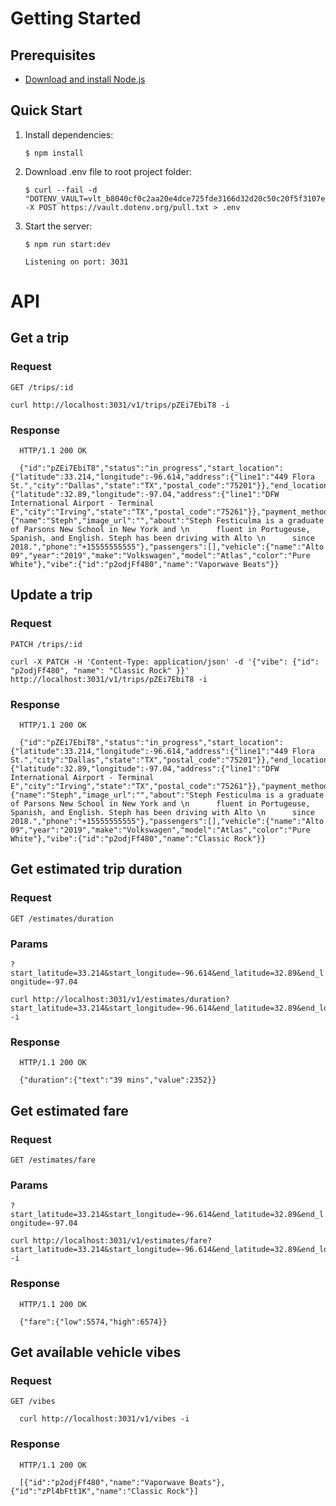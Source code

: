 # Getting Started

## Prerequisites

* [Download and install Node.js](https://nodejs.org/en/download/)

## Quick Start

1. Install dependencies:
   ```console
   $ npm install
   ```
2. Download .env file to root project folder:
   ```console
   $ curl --fail -d "DOTENV_VAULT=vlt_b8040cf0c2aa20e4dce725fde3166d32d20c50c20f5f3107edf1ace2b1a5d856&DOTENV_ME=it_6840ab44b2901dbdd302fddc78fb5aac9195d5592ef1121e8ab95214a64f7183" -X POST https://vault.dotenv.org/pull.txt > .env
   ```
   
2. Start the server:
   ```console
   $ npm run start:dev

   Listening on port: 3031
   ```

# API

## Get a trip

### Request

`GET /trips/:id`

    curl http://localhost:3031/v1/trips/pZEi7EbiT8 -i

### Response

      HTTP/1.1 200 OK

      {"id":"pZEi7EbiT8","status":"in_progress","start_location":{"latitude":33.214,"longitude":-96.614,"address":{"line1":"449 Flora St.","city":"Dallas","state":"TX","postal_code":"75201"}},"end_location":{"latitude":32.89,"longitude":-97.04,"address":{"line1":"DFW International Airport - Terminal E","city":"Irving","state":"TX","postal_code":"75261"}},"payment_method":"Amex01","driver":{"name":"Steph","image_url":"","about":"Steph Festiculma is a graduate of Parsons New School in New York and \n      fluent in Portugeuse, Spanish, and English. Steph has been driving with Alto \n      since 2018.","phone":"+15555555555"},"passengers":[],"vehicle":{"name":"Alto 09","year":"2019","make":"Volkswagen","model":"Atlas","color":"Pure White"},"vibe":{"id":"p2odjFf480","name":"Vaporwave Beats"}}

## Update a trip

### Request

`PATCH /trips/:id`

    curl -X PATCH -H 'Content-Type: application/json' -d '{"vibe": {"id": "p2odjFf480", "name": "Classic Rock" }}' http://localhost:3031/v1/trips/pZEi7EbiT8 -i

### Response

      HTTP/1.1 200 OK

      {"id":"pZEi7EbiT8","status":"in_progress","start_location":{"latitude":33.214,"longitude":-96.614,"address":{"line1":"449 Flora St.","city":"Dallas","state":"TX","postal_code":"75201"}},"end_location":{"latitude":32.89,"longitude":-97.04,"address":{"line1":"DFW International Airport - Terminal E","city":"Irving","state":"TX","postal_code":"75261"}},"payment_method":"Amex01","driver":{"name":"Steph","image_url":"","about":"Steph Festiculma is a graduate of Parsons New School in New York and \n      fluent in Portugeuse, Spanish, and English. Steph has been driving with Alto \n      since 2018.","phone":"+15555555555"},"passengers":[],"vehicle":{"name":"Alto 09","year":"2019","make":"Volkswagen","model":"Atlas","color":"Pure White"},"vibe":{"id":"p2odjFf480","name":"Classic Rock"}}

## Get estimated trip duration

### Request

`GET /estimates/duration`

### Params
`?start_latitude=33.214&start_longitude=-96.614&end_latitude=32.89&end_longitude=-97.04`

    curl http://localhost:3031/v1/estimates/duration?start_latitude=33.214&start_longitude=-96.614&end_latitude=32.89&end_longitude=-97.04 -i

### Response

      HTTP/1.1 200 OK
      
      {"duration":{"text":"39 mins","value":2352}}

## Get estimated fare

### Request

`GET /estimates/fare`

### Params
`?start_latitude=33.214&start_longitude=-96.614&end_latitude=32.89&end_longitude=-97.04`

    curl http://localhost:3031/v1/estimates/fare?start_latitude=33.214&start_longitude=-96.614&end_latitude=32.89&end_longitude=-97.04 -i

### Response

      HTTP/1.1 200 OK
      
      {"fare":{"low":5574,"high":6574}}

## Get available vehicle vibes

### Request

`GET /vibes`

      curl http://localhost:3031/v1/vibes -i 

### Response

      HTTP/1.1 200 OK

      [{"id":"p2odjFf480","name":"Vaporwave Beats"},{"id":"zPl4bFtt1K","name":"Classic Rock"}]
